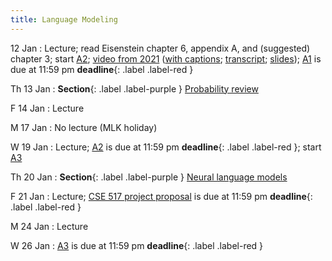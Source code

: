 ```yaml
---
title: Language Modeling
---
```


12 Jan
: Lecture; read Eisenstein chapter 6, appendix A, and (suggested) chapter 3;  start [A2](assets/docs/A2.pdf); [video from 2021](https://drive.google.com/file/d/1cK43rSzH491oI9NIrLlDAeP8P2F7LXTJ/view?usp=sharing) ([with captions](https://drive.google.com/file/d/17_YfmZPma6AwwjA5wuUSVzJjL6Nblcf1/view?usp=sharing); [transcript](https://drive.google.com/file/d/1hweCGRWzlIYqvN1uINPICtZp46KpOY1s/view?usp=sharing); [slides](https://drive.google.com/file/d/15xk-qyd3DFBLBYlTBDegfuZJKElJxuk4/view?usp=sharing)); [A1](assets/docs/A1.pdf) is due at 11:59 pm **deadline**{: .label .label-red }

Th 13 Jan
: **Section**{: .label .label-purple } [Probability review](#)

F 14 Jan
: Lecture

M 17 Jan
  : No lecture (MLK holiday)

W 19 Jan
: Lecture; [A2](assets/docs/A2.pdf) is due at 11:59 pm **deadline**{: .label .label-red }; start [A3](assets/docs/A3.pdf) 

Th 20 Jan
: **Section**{: .label .label-purple } [Neural language models](#)

F 21 Jan
: Lecture; [CSE 517 project proposal](assets/docs/project-517.pdf) is due at 11:59 pm  **deadline**{: .label .label-red }

M 24 Jan
: Lecture

W 26 Jan
: [A3](assets/docs/A3.pdf) is due at 11:59 pm **deadline**{: .label .label-red }
